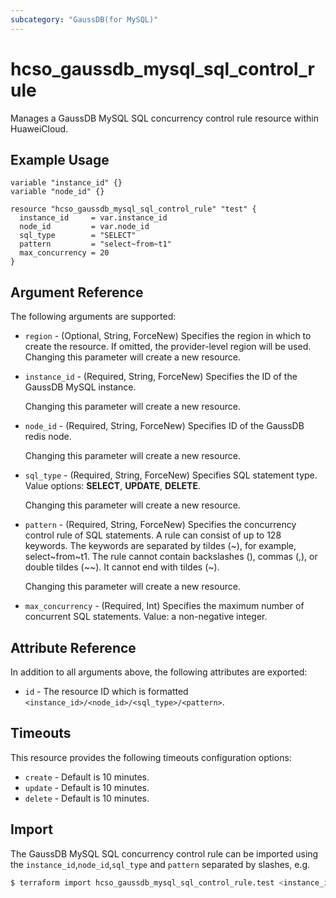 ```yaml
---
subcategory: "GaussDB(for MySQL)"
---
```


# hcso_gaussdb_mysql_sql_control_rule

Manages a GaussDB MySQL SQL concurrency control rule resource within HuaweiCloud.

## Example Usage

```hcl
variable "instance_id" {}
variable "node_id" {}

resource "hcso_gaussdb_mysql_sql_control_rule" "test" {
  instance_id     = var.instance_id
  node_id         = var.node_id
  sql_type        = "SELECT"
  pattern         = "select~from~t1"
  max_concurrency = 20
}
```

## Argument Reference

The following arguments are supported:

* `region` - (Optional, String, ForceNew) Specifies the region in which to create the resource.
  If omitted, the provider-level region will be used. Changing this parameter will create a new resource.

* `instance_id` - (Required, String, ForceNew) Specifies the ID of the GaussDB MySQL instance.

  Changing this parameter will create a new resource.

* `node_id` - (Required, String, ForceNew) Specifies ID of the GaussDB redis node.

  Changing this parameter will create a new resource.

* `sql_type` - (Required, String, ForceNew) Specifies SQL statement type.
  Value options: **SELECT**, **UPDATE**, **DELETE**.

  Changing this parameter will create a new resource.

* `pattern` - (Required, String, ForceNew) Specifies the concurrency control rule of SQL statements. A rule can consist
  of up to 128 keywords. The keywords are separated by tildes (~), for example, select~from~t1. The rule cannot contain
  backslashes (\), commas (,), or double tildes (~~). It cannot end with tildes (~).

  Changing this parameter will create a new resource.

* `max_concurrency` - (Required, Int) Specifies the maximum number of concurrent SQL statements.
  Value: a non-negative integer.

## Attribute Reference

In addition to all arguments above, the following attributes are exported:

* `id` - The resource ID which is formatted `<instance_id>/<node_id>/<sql_type>/<pattern>`.

## Timeouts

This resource provides the following timeouts configuration options:

* `create` - Default is 10 minutes.
* `update` - Default is 10 minutes.
* `delete` - Default is 10 minutes.

## Import

The GaussDB MySQL SQL concurrency control rule can be imported using the `instance_id`,`node_id`,`sql_type` and
`pattern` separated by slashes, e.g.

```bash
$ terraform import hcso_gaussdb_mysql_sql_control_rule.test <instance_id>/<node_id>/<sql_type>/<pattern>
```
